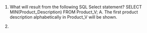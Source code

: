1. What will result from the following SQL Select statement?
   SELECT MIN(Product_Description)
   FROM Product_V;
A. The first product description alphabetically in Product_V will be shown.

2. 
